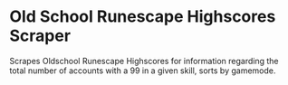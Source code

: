 # Old School Runescape Highscores Scraper
Scrapes Oldschool Runescape Highscores for information regarding the total number of accounts with a 99 in a given skill, sorts by gamemode.


